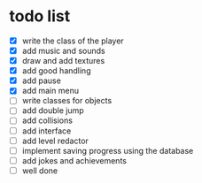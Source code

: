 # todo list
- [x] write the class of the player
- [x] add music and sounds
- [x] draw and add textures
- [x] add good handling
- [x] add pause
- [x] add main menu
- [ ] write classes for objects
- [ ] add double jump
- [ ] add collisions
- [ ] add interface
- [ ] add level redactor
- [ ] implement saving progress using the database
- [ ] add jokes and achievements
- [ ] well done
